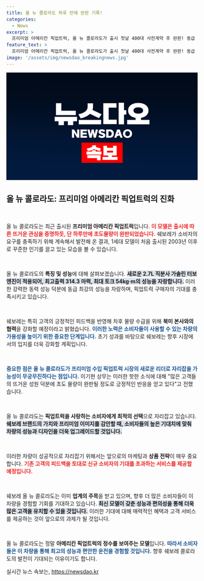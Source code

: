 ```yaml
---
title: 올 뉴 콜로라도 하루 만에 완판 기록!
categories:
  - News
excerpt: >
  프리미엄 아메리칸 픽업트럭, 올 뉴 콜로라도가 출시 첫날 400대 사전계약 후 완판! 동급 최강 성능을 자랑하며, 국내 픽업트럭 시장에 새로운 바람을 일으킨다.
feature_text: >
  프리미엄 아메리칸 픽업트럭, 올 뉴 콜로라도가 출시 첫날 400대 사전계약 후 완판! 동급 최강 성능을 자랑하며, 국내 픽업트럭 시장에 새로운 바람을 일으킨다.
image: '/assets/img/newsdao_breakingnews.jpg'
---
```


<p><img src="/assets/img/newsdao_breakingnews.jpg" alt="flaretime 속보" /></p>

<h2 data-ke-size="size26">올 뉴 콜로라도: 프리미엄 아메리칸 픽업트럭의 진화</h2>

<p data-ke-size="size16">&nbsp;</p>

<p>올 뉴 콜로라도는 최근 출시된 <strong>프리미엄 아메리칸 픽업트럭</strong>입니다. <b><span style="color: #ee2323;">이 모델은 출시에 따른 뜨거운 관심을 증명하듯, 단 하루만에 초도물량이 완판되었습니다.</span></b> 쉐보레가 소비자의 요구를 충족하기 위해 계속해서 발전해 온 결과, 1세대 모델이 처음 출시된 2003년 이후로 꾸준한 인기를 끌고 있는 모습을 볼 수 있습니다. </p>

<p data-ke-size="size16">&nbsp;</p>

<p>올 뉴 콜로라도의 <strong>특징 및 성능</strong>에 대해 살펴보겠습니다. <b><span style="background-color: #21538527;">새로운 2.7L 직분사 가솔린 터보 엔진이 적용되어, 최고출력 314.3 마력, 최대 토크 54kg·m의 성능을 자랑합니다.</span></b> 이러한 강력한 동력 성능 덕분에 동급 최강의 성능을 자랑하며, 픽업트럭 구매자의 기대를 충족시키고 있습니다.</p>

<p data-ke-size="size16">&nbsp;</p>

<p>쉐보레는 특히 고객의 긍정적인 피드백을 반영해 차후 물량 수급을 위해 <strong>북미 본사와의 협력</strong>을 강화할 예정이라고 밝혔습니다. <b><span style="color: #1a5490;">이러한 노력은 소비자들이 사용할 수 있는 차량의 가용성을 높이기 위한 중요한 단계입니다.</span></b> 초기 성과를 바탕으로 쉐보레는 향후 시장에서의 입지를 더욱 강화할 계획입니다.</p>

<p data-ke-size="size16">&nbsp;</p>

<p><b><span style="color: #1a5490;">중요한 점은 올 뉴 콜로라도가 프리미엄 수입 픽업트럭 시장의 새로운 리더로 자리잡을 가능성이 무궁무진하다는 점입니다.</span></b> 이기현 상무는 이러한 핫한 소식에 대해 "많은 고객들의 뜨거운 성원 덕분에 초도 물량이 완판될 정도로 긍정적인 반응을 얻고 있다"고 전했습니다.</p>

<p data-ke-size="size16">&nbsp;</p>

<p>올 뉴 콜로라도는 <strong>픽업트럭을 사랑하는 소비자에게 최적의 선택</strong>으로 자리잡고 있습니다. <b><span style="background-color: #21538527;">쉐보레 브랜드의 가치와 프리미엄 이미지를 감안할 때, 소비자들의 높은 기대치에 맞춰 차량의 성능과 디자인을 더욱 업그레이드할 것입니다.</span></b> </p>

<p data-ke-size="size16">&nbsp;</p>

<p>이러한 차량이 성공적으로 자리잡기 위해서는 앞으로의 마케팅과 <strong>상품 전략</strong>이 매우 중요합니다. <b><span style="color: #ee2323;">기존 고객의 피드백을 토대로 신규 소비자의 기대를 초과하는 서비스를 제공할 예정입니다.</span></b></p>

<p data-ke-size="size16">&nbsp;</p>

<p>쉐보레 올 뉴 콜로라도는 이미 <strong>업계의 주목</strong>을 받고 있으며, 향후 더 많은 소비자들이 이 차량을 경험할 기회를 기대하고 있습니다. <b><span style="background-color: #21538527;">최신 모델이 갖춘 성능과 편의성을 통해 더욱 많은 고객을 유치할 수 있을 것입니다.</span></b> 이러한 기대에 대해 매력적인 혜택과 고객 서비스를 제공하는 것이 앞으로의 과제가 될 것입니다.</p>

<p data-ke-size="size16">&nbsp;</p>

<p>올 뉴 콜로라도는 정말 <strong>아메리칸 픽업트럭의 정수를 보여주는 모델</strong>입니다. <b><span style="color: #1a5490;">따라서 소비자들은 이 차량을 통해 최고의 성능과 편안한 운전을 경험할 것입니다.</span></b>  향후 쉐보레 콜로라도의 발전이 기대되는 이유이기도 합니다.</p>
실시간 뉴스 속보는, <a href="https://newsdao.kr" rel="dofollow">https://newsdao.kr</a>


